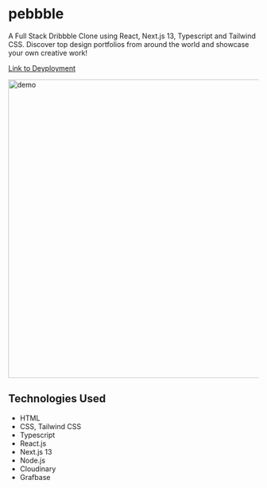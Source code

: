 # pebbble
A Full Stack Dribbble Clone using React, Next.js 13, Typescript and Tailwind CSS.
Discover top design portfolios from around the world and showcase your own creative work! 

[Link to Deyployment](https://pebbble.vercel.app/)

<img src="/demo.gif" width=600 alt="demo" />

## Technologies Used
* HTML
* CSS, Tailwind CSS
* Typescript
* React.js
* Next.js 13
* Node.js
* Cloudinary
* Grafbase




